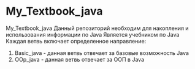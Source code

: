 # My_Textbook_java
My_Textbook_java Данный репозиторий необходим для накопления и использования информации по Java
Является учебником по Java Каждая ветвь включает определенное направление:
  1) Basic_java - данная ветвь отвечает за базовые возможность Java
  2) OOp_java - данная ветвь отвечает за ООП в Java
